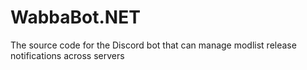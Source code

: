 # WabbaBot.NET
The source code for the Discord bot that can manage modlist release notifications across servers
